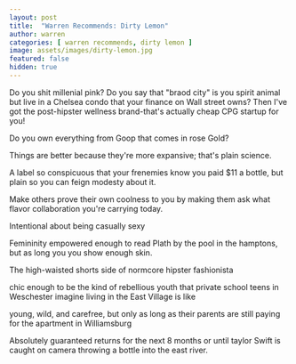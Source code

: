 ```yaml
---
layout: post
title:  "Warren Recommends: Dirty Lemon"
author: warren
categories: [ warren recommends, dirty lemon ]
image: assets/images/dirty-lemon.jpg
featured: false
hidden: true
---
```


Do you shit millenial pink? Do you say that "braod city" is you spirit animal but live in a Chelsea condo that your finance on Wall street owns? Then I've got the post-hipster wellness brand-that's actually cheap CPG startup for you!

Do you own everything from Goop that comes in rose Gold?

Things are better because they're more expansive; that's plain science.

A label so conspicuous that your frenemies know you paid $11 a bottle, but plain so you can feign modesty about it.

Make others prove their own coolness to you by making them ask what flavor collaboration you're carrying today.

Intentional about being casually sexy

Femininity empowered enough to read Plath by the pool in the hamptons, but as long you you show enough skin.

The high-waisted shorts side of normcore hipster fashionista

chic enough to be the kind of rebellious youth that private school teens in Weschester imagine living in the East Village is like

young, wild, and carefree, but only as long as their parents are still paying for the apartment in Williamsburg

Absolutely guaranteed returns for the next 8 months or until taylor Swift is caught on camera throwing a bottle into the east river.